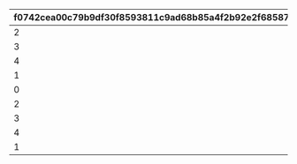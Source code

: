 |f0742cea00c79b9df30f8593811c9ad68b85a4f2b92e2f6858720a0f7b21623b|0b053efd4609269e5c99138be449390101aa33db0d3f1941e36ce72d36e79e4b|1470baac6d048978d01e1a3f8bab9f386ca8893f4683fbca24f6c00b55d3b297|46bb43962c43c1bcf386d8dd11a9a50e1acf92bd1f8ab4cf40206d70188a5fc0|66bbeaa2a4e9a7ec6a1c6c36c1afdc829ba5258953d4c9088de937b32cd935ca|ce94ca847e081228cd58de44866520c4cf9d27a8a48d4a49754534884551b786|432f6ec4b6eddae1e87e7044eb854a4eac91ce0b36229d43f732ac6d6e6f6068|096baa5c3966b4034b6700ef5a5b3e42d2e9f32a389d8c1fdcb0a56fd84125fa|cf5c32f7e066ba1e16a929ad1ca337beb31c502f32bff0bc7f8922fb8cf13753|2f4445e1b0cacc3399d1898463dfe97f34cf9254c6188e6a140cb70b0180dc8a|8dbf23e5758134a58eaa4f8f9f14f2da822de8986103f7481639a49bc0d482ed|892a57fe6437f8d749af5be76174de1ac1430eab556dca965510ebe5bd6f3227|09642640abdbb87607e4d33f4b7be9324f4aad19a0547eda764e570b1b24ef8e|2a07a2de2d0f772a6903b5e7ca4cb41e35e26ac44d2a9fbb8b62c02b98d14e93|dfa1c48d332b8300e69919e8e6009c141558a00c45f5f12dab5c8b29b62fd2d9|cf42d80d945c2b6736d3b27e974a339d8cae727616f1b95f0a8eacc4ee8c4b78|aa36551f5eff35c20fff789058831bf45fbc1a9d3ad87d1438284f1075be9a5a|a3022e54a5ba26506105dc24bff81c7ca2d0d4580897e0e324794bfd491122e5|34fff87ec965c46cd078421bb89ab2c2164ac0fa9ef49370fd8928b6dd47e66f|0393b85e0d85616b23a1b3a264c1fe41c6896a9cce475b351f2536cf69ad117e|971f755eda75d300cf023b25cdf9c389242668cbd6cef458b00ad5bb6de7ef4f|
| --- | --- | --- | --- | --- | --- | --- | --- | --- | --- | --- | --- | --- | --- | --- | --- | --- | --- | --- | --- | --- |
|2|0|5|0|0|1|103232|318405|0.85|2|1|20|-50|501010091|318405|31009005|20|103232|1|40|0.8|
|3|0|5|0|0|1|103232|318405|0.85|2|2|20|-50|501010092|318405|31009005|20|103232|2|40|0.8|
|4|0|5|0|0|1|103232|318405|0.85|2|3|20|-50|501010093|318405|31009005|20|103232|3|40|0.8|
|1|0|5|0|0|1|103232|318405|0.85|2|4|20|-50|501010094|318405|31009005|20|103232|4|40|0.8|
|0|0|0|0|0|0|103232|318405|0.85|0|5|20|-50|501010095|318405|31009005|0|103232|5|40|0.8|
|2|90|0|10|0|0|103371|320100|1.5|2|1|20|-50|501010101|320100|31010005|0|103371|6|0|1.5|
|3|90|0|10|0|0|103372|320101|1.5|2|2|20|-50|501010102|320101|31010005|0|103372|7|0|1.5|
|4|90|0|10|0|0|103373|320102|1.5|2|3|20|-50|501010103|320102|31010005|0|103373|8|0|1.5|
|1|90|0|10|0|0|103374|320103|1.5|2|4|20|-50|501010104|320103|31010005|0|103374|9|0|1.5|